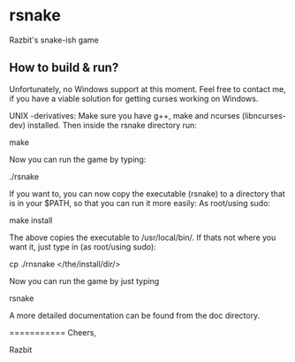 rsnake
======

Razbit's snake-ish game

How to build & run?
---------------------

Unfortunately, no Windows support at this moment. Feel free to contact me, if you have a viable solution for getting curses working on Windows.

UNIX -derivatives:
Make sure you have g++, make and ncurses (libncurses-dev) installed. Then inside the rsnake directory run:

 make

Now you can run the game by typing:

 ./rsnake

If you want to, you can now copy the executable (rsnake) to a directory that is in your $PATH, so that you can run it more easily:
As root/using sudo:

 make install

The above copies the executable to /usr/local/bin/. If thats not where you want it, just type in (as root/using sudo):

 cp ./rnsnake </the/install/dir/>

Now you can run the game by just typing

 rsnake

A more detailed documentation can be found from the doc directory.

===========
Cheers,

Razbit

